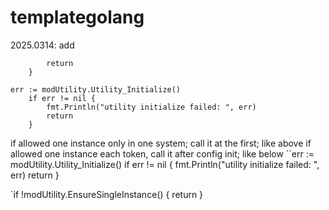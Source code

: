 # templategolang


2025.0314:
  add 
```if !modUtility.EnsureSingleInstance() {
		return
	}

err := modUtility.Utility_Initialize()
	if err != nil {
		fmt.Println("utility initialize failed: ", err)
		return
	}
```

if allowed one instance only in one system; call it at the first; like above
if allowed one instance each token, call it after config init; like below
``err := modUtility.Utility_Initialize()
	if err != nil {
		fmt.Println("utility initialize failed: ", err)
		return
	}

`if !modUtility.EnsureSingleInstance() {
		return
	}
```
